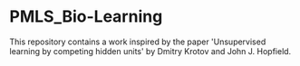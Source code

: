 # PMLS_Bio-Learning
This repository contains a work inspired by the paper 'Unsupervised learning by competing hidden units' by Dmitry Krotov and John J. Hopfield. 
